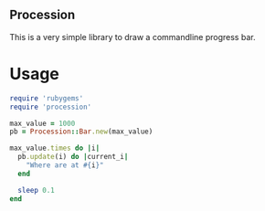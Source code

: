 Procession
----------

This is a very simple library to draw a commandline progress bar.

Usage
=====
```ruby
require 'rubygems'
require 'procession'

max_value = 1000
pb = Procession::Bar.new(max_value)

max_value.times do |i|
  pb.update(i) do |current_i|
    "Where are at #{i}"
  end

  sleep 0.1
end
```
